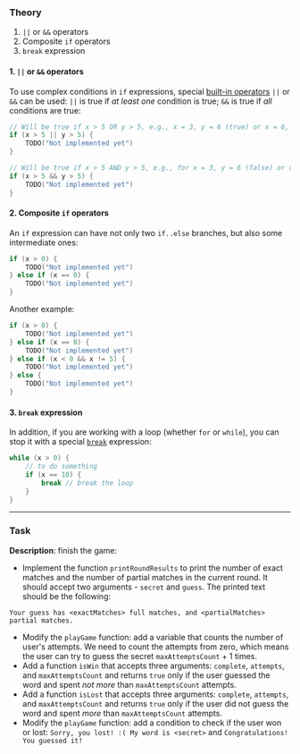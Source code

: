 ### Theory

1. `||` or `&&` operators
2. Composite `if` operators
3. `break` expression

#### 1. `||` or `&&` operators

To use complex conditions in `if` expressions, 
special [built-in operators](https://kotlinlang.org/docs/basic-types.html#booleans) `||` or `&&` can be used:
`||` is true if _at least one_ condition is true;
`&&` is true if _all_ conditions are true:
```kotlin
// Will be true if x > 5 OR y > 5, e.g., x = 3, y = 6 (true) or x = 6, y = 6 (true)
if (x > 5 || y > 5) {
    TODO("Not implemented yet")
}
```
```kotlin
// Will be true if x > 5 AND y > 5, e.g., for x = 3, y = 6 (false) or x = 6, y = 6 (true)
if (x > 5 && y > 5) {
    TODO("Not implemented yet")
}
```

#### 2. Composite `if` operators

An `if` expression can have not only two `if..else` branches, but also some intermediate ones:
```kotlin
if (x > 0) {
    TODO("Not implemented yet")
} else if (x == 0) {
    TODO("Not implemented yet")
}
```
Another example: 
```kotlin
if (x > 0) {
    TODO("Not implemented yet")
} else if (x == 0) {
    TODO("Not implemented yet")
} else if (x < 0 && x != 5) {
    TODO("Not implemented yet")
} else {
    TODO("Not implemented yet")
}
```

#### 3. `break` expression

In addition, if you are working with a loop (whether `for` or `while`), 
you can stop it with a special [`break`](https://kotlinlang.org/docs/returns.html) expression:
```kotlin
while (x > 0) {
    // to do something
    if (x == 10) {
        break // break the loop
    }
}
```
___

### Task

**Description**: finish the game:
- Implement the function `printRoundResults` to 
print the number of exact matches and the number of partial matches in the current round.
It should accept two arguments - `secret` and `guess`. 
The printed text should be the following:
```text
Your guess has <exactMatches> full matches, and <partialMatches> partial matches.
```

- Modify the `playGame` function: add a variable that counts the number of user's attempts. We need to count the attempts from zero, which means the user can try to guess the secret `maxAttemptsCount` + 1 times.
- Add a function `isWin` that accepts three arguments: `complete`, `attempts`, and `maxAttemptsCount`
and returns `true` only if the user guessed the word and spent _not more_ than `maxAttemptsCount` attempts.
- Add a function `isLost` that accepts three arguments: `complete`, `attempts`, and `maxAttemptsCount`
and returns `true` only if the user did not guess the word and spent _more_ than `maxAttemptsCount` attempts.
- Modify the `playGame` function: add a condition to check if the user won or lost: `Sorry, you lost! :( My word is <secret>` and `Congratulations! You guessed it!`
